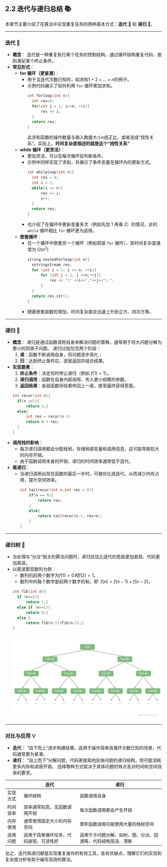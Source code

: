 ## 2.2 迭代与递归总结 📚

本章节主要介绍了在算法中实现重复任务的两种基本方式：**迭代** 🔁 和 **递归** 🔄。

---

### 迭代 🔁

- **概念**：
  迭代是一种重复执行某个任务的控制结构，通过循环结构重复代码，直到满足某个终止条件。
- **常见形式**：
  - **for 循环（更紧凑）**：
    - 用于当迭代次数已知时，如求和$1 + 2 +… + n$的例子。
    - 示例代码展示了如何利用 `for` 循环累加求和。
      ```cpp
      int forloop(int n){
      	int res=0;
      	for(int i = 1; i<=n; ++i){
      		res += i;
      	}
      	return res;
      }
      ```
      此求和函数的操作数量与输入数据大小$n$成正比，或者说成“线性关系”。实际上，**时间复杂度描述的就是这个“线性关系”**
  - **while 循环（更灵活）**：
    - 更加灵活，可以在每次循环前判断条件。
    - 示例中同样实现了求和，并展示了条件变量在循环内的更新方式。
      ```cpp
      int whileloop(int n){
      	int res = 0;
      	int i = 1;
      	while(i <= n){
      		res += i;
      		i++;
      	}
      	return res;
      }
      ```
    - 也介绍了在循环中更新变量多次（例如先加 1 再乘 2）的情况，此时 `while` 循环相比 `for` 循环更为适用。
  - **嵌套循环**：
    - 在一个循环中嵌套另一个循环（例如双层 `for` 循环），其时间复杂度通常为 $O(n^2)$
      ```cpp
      string nestedForloop(int n){
      	ostringstream res;
      	for (int i = 1; i <= n; ++i){
      		for (int j = 1; j <=n;++j){
      			res << "(" <<i<<","<<j<<"),";
      		}
      	}
      	return res.str();
      }
      ```
    - 随着嵌套层数的增加，时间复杂度会迅速上升到立方、四次方等。

---

### 递归 🔄

- **概念**：
  递归是通过函数调用自身来解决问题的策略，通常用于将大问题分解为更小的同类子问题。
  递归过程包含两个阶段：
  1. **递**：函数不断调用自身，将问题逐步简化；
  2. **归**：达到终止条件后，逐层返回并组合结果。
- **实现要素**：
  1. **终止条件**：决定何时停止递归（例如 $f(1) = 1$）。
  2. **递归调用**：函数在自身内部调用，传入更小规模的参数。
  3. **返回结果**：各层函数将结果传回上一层，直至最终获得答案。
  ```cpp
  int recur(int n){
  	if(n ==1){
  		return 1;}
  	else{
  		int res = recur(n-1)
  		return n + res;
  	}
  }
  ```
- **调用栈的影响**：
  - 每次递归调用都会分配栈帧，存储局部变量和调用信息，这可能导致较大的内存开销。
  - 由于函数调用本身的开销，递归的时间效率通常低于迭代。
- **尾递归**：
  - 当递归调用出现在函数的最后一步时，可被优化成迭代，从而减少内存占用，提升空间效率。
    ```cpp
    int tailrecur(int n,int res = 0){
    	if(n == 0){
    		return res;
    	}
    	else{
    		return tailrecur(n-1, res+n);
    	}
    }
    ```

---

### 递归树 🌳

- 当处理与“分治”相关的算法问题时，递归往往比迭代的思路更加直观、代码更加易读。
- 以斐波那契数列为例：
  - 数列的前两个数字为$f(1)=0和f(2)=1$。
  - 数列中的每个数字是前两个数字的和，即  $f(n)=f(n−1)+f(n−2)$。
  ```cpp
  int fib(int n){
  	if (n==2){
  		return 1;}
  	else if (n==1){
  		return 0;}
  	else {
  		return fib(n-1)+fib(n-2);}
  }
  ```
  ![image.png](./image/2.png)

---

### 对比与应用 💡

- **迭代**：
  “自下而上”逐步构建结果，适用于操作简单且循环次数已知的场景，代码通常更为紧凑。
- **递归**：
  “自上而下”分解问题，代码更直观地反映问题的递归结构，但可能消耗更多内存和调用开销。
  选择哪种方式取决于具体问题的特点及对时间和空间效率的要求。

|          | 迭代                                   | 递归                                                         |
| -------- | -------------------------------------- | ------------------------------------------------------------ |
| 实现方式 | 循环结构                               | 函数调用自身                                                 |
| 时间效率 | 效率通常较高，无函数调用开销           | 每次函数调用都会产生开销                                     |
| 内存使用 | 通常使用固定大小的内存空间             | 累积函数调用可能使用大量的栈帧空间                           |
| 适用问题 | 适用于简单循环任务，代码直观、可读性好 | 适用于子问题分解，如树、图、分治、回溯等，代码结构简洁、清晰 |

总之，迭代和递归都是实现重复操作的有效工具，各有优缺点，理解它们的实现和复杂度分析有助于编写高效的算法。

